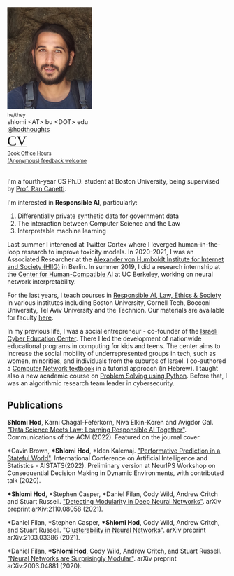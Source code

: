 <img class="profile-photo" src="static/images/profile.png" />

<div class="contact">
    <small>he/they</small>
    <br />
    <i class="fas fa-envelope fa-2x"></i> shlomi &lt;AT&gt; bu &lt;DOT&gt; edu
    <br />
    <a href="https://twitter.com/hodthoughts"><i class="fab fa-twitter fa-2x"></i>@hodthoughts</a>
    <br />
    <a href="https://www.semanticscholar.org/author/1557572573"><i class="ai ai-semantic-scholar-square ai-2x"></i></a>
    <a href="https://scholar.google.com/citations?user=s_WPt74AAAAJ"><i class="ai ai-google-scholar-square ai-2x"></i></a>
    <a href="https://www.linkedin.com/in/shlomi-hod/"><i class="fab fa-linkedin fa-2x"></i></a>
	<a href="https://docs.google.com/document/d/1Sh9yne7wuqaQpLoPifx_fk_nhhr0KmFcGegWU4bdtII/edit?usp=sharing
"><span style="font-size: xx-large; font-family:'Passion One'">CV</span></a>
    <a href="https://github.com/shlomihod"><i class="fab fa-github fa-2x"></i></a>
    <br />
    <small><a href="https://go.hod.xyz/office-hour">Book Office Hours</a></small>
    <br />
    <small><a href="https://www.admonymous.co/shlomi">(Anonymous) feedback welcome</a></small>
</div>

<br/>


I'm a fourth-year CS Ph.D. student at Boston University, being supervised by [Prof. Ran Canetti](http://www.bu.edu/cs/profiles/ran-canetti/).

I'm interested in **Responsible AI**, particularly:
1. Differentially private synthetic data for government data
1. The interaction between Computer Science and the Law
1. Interpretable machine learning

Last summer I interened at Twitter Cortex where I leverged human-in-the-loop research to improve toxicity models. In 2020-2021, I was an Associated Researcher at the [Alexander von Humboldt Institute for Internet and Society (HIIG)](https://www.hiig.de/en/) in Berlin. In summer 2019, I did a research internship at the [Center for Human-Compatible AI](https://humancompatible.ai/) at UC Berkeley, working on neural network interpretability. 

For the last years, I teach courses in [Responsible AI, Law, Ethics & Society](https://learn.responsibly.ai/) in various institutes including Boston University, Cornell Tech, Bocconi University, Tel Aviv University and the Technion. Our materials are available for faculty [here](https://teach.responsibly.ai/).

In my previous life, I was a social entrepreneur - co-founder of the [Israeli Cyber Education Center](https://cyber.org.il/about-us-eng/). There I led the development of nationwide educational programs in computing for kids and teens. The center aims to increase the social mobility of underrepresented groups in tech, such as women, minorities, and individuals from the suburbs of Israel. I co-authored a [Computer Network textbook](https://data.cyber.org.il/networks/networks.pdf) in a tutorial approach (in Hebrew).  I taught also a new academic course on [Problem Solving using Python](https://problemsolving.io/).
Before that, I was an algorithmic research team leader in cybersecurity.


## Publications

**Shlomi Hod**, Karni Chagal-Feferkorn, Niva Elkin-Koren and Avigdor Gal. ["Data Science Meets Law: Learning Responsible AI Together"](https://cacm.acm.org/magazines/2022/2/258224-data-science-meets-law/fulltext/). Communications of the ACM (2022). Featured on the journal cover.

\*Gavin Brown, **\*Shlomi Hod**, \*Iden Kalemaj. ["Performative Prediction in a Stateful World"](https://arxiv.org/abs/2011.03885). International Conference on Artificial Intelligence and Statistics - AISTATS(2022). Preliminary version at NeurIPS Workshop on Consequential Decision Making in Dynamic Environments, with contributed talk  (2020).

**\*Shlomi Hod**, \*Stephen Casper, \*Daniel Filan, Cody Wild, Andrew Critch and Stuart Russell. ["Detecting Modularity in Deep Neural Networks"](https://arxiv.org/abs/2110.08058). arXiv preprint arXiv:2110.08058 (2021).

\*Daniel Filan, \*Stephen Casper, **\*Shlomi Hod**, Cody Wild, Andrew Critch, and Stuart Russell. ["Clusterability in Neural Networks"](https://arxiv.org/abs/2103.03386). arXiv preprint arXiv:2103.03386 (2021).


\*Daniel Filan, **\*Shlomi Hod**, Cody Wild, Andrew Critch, and Stuart Russell. ["Neural Networks are Surprisingly Modular"](https://arxiv.org/abs/2003.04881). arXiv preprint arXiv:2003.04881 (2020).

